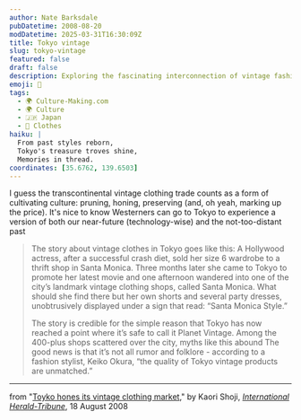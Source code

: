 ```yaml
---
author: Nate Barksdale
pubDatetime: 2008-08-20
modDatetime: 2025-03-31T16:30:09Z
title: Tokyo vintage
slug: tokyo-vintage
featured: false
draft: false
description: Exploring the fascinating interconnection of vintage fashion between Tokyo and Hollywood.
emoji: 🧥
tags:
  - 🌍 Culture-Making.com
  - 🌍 Culture
  - 🇯🇵 Japan
  - 👕 Clothes
haiku: |
  From past styles reborn,  
  Tokyo's treasure troves shine,  
  Memories in thread.
coordinates: [35.6762, 139.6503]
---
```


I guess the transcontinental vintage clothing trade counts as a form of cultivating culture: pruning, honing, preserving (and, oh yeah, marking up the price). It's nice to know Westerners can go to Tokyo to experience a version of both our near-future (technology-wise) and the not-too-distant past

> The story about vintage clothes in Tokyo goes like this: A Hollywood actress, after a successful crash diet, sold her size 6 wardrobe to a thrift shop in Santa Monica. Three months later she came to Tokyo to promote her latest movie and one afternoon wandered into one of the city’s landmark vintage clothing shops, called Santa Monica. What should she find there but her own shorts and several party dresses, unobtrusively displayed under a sign that read: “Santa Monica Style.”
>
> The story is credible for the simple reason that Tokyo has now reached a point where it’s safe to call it Planet Vintage. Among the 400-plus shops scattered over the city, myths like this abound
> The good news is that it’s not all rumor and folklore - according to a fashion stylist, Keiko Okura, “the quality of Tokyo vintage products are unmatched.”

---

from "[Toyko hones its vintage clothing market](https://www.google.com/search?q=%22Toyko%20hones%20its%20vintage%20clothing%20market%22%20iht.com)," by Kaori Shoji, [_International Herald-Tribune_](https://www.google.com/search?q=%22_International%20Herald-Tribune_%22%20iht.com), 18 August 2008
